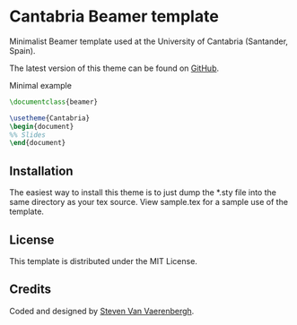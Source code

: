 ﻿Cantabria Beamer template
=========================

Minimalist Beamer template used at the University of Cantabria (Santander, Spain).

The latest version of this theme can be found on [GitHub](https://github.com/steven2358/cantabria-beamer-template).

Minimal example
```latex
\documentclass{beamer}

\usetheme{Cantabria}
\begin{document}
%% Slides
\end{document}
```

Installation
------------
The easiest way to install this theme is to just dump the *.sty file into the same directory as your tex source. View sample.tex for a sample use of the template.

License
-------
This template is distributed under the MIT License.

Credits
-------
Coded and designed by [Steven Van Vaerenbergh](http://gtas.unican.es/people/steven).